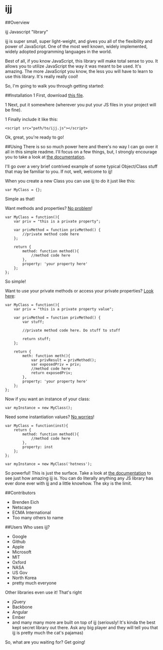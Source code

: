 ijj
===


##Overview

ijj Javascript "library"

ijj is super small, super light-weight, and gives you all of the flexibility and power of JavaScript. One of the most well known, widely implemented, widely adopted programming languages in the world.

Best of all, if you know JavaScript, this library will make total sense to you. It allows you to utilize JavaScript the way it was meant to be used. It's amazing. The more JavaScript you know, the less you will have to learn to use this library. It's really really cool!

So, I'm going to walk you through getting started:

##Installation
1 First, download [this file](https://raw.github.com/cmcculloh/ijj/master/dist/ijj.js).

1 Next, put it somewhere (wherever you put your JS files in your project will be fine).

1 Finally include it like this:

    <script src="path/to/ijj.js"></script>


Ok, great, you're ready to go!

##Using
There is so so much power here and there's no way I can go over it all in this simple readme. I'll focus on a few things, but, I strongly encourage you to take a look at [the documentation](https://developer.mozilla.org/en-US/docs/Web/JavaScript/Guide/JavaScript_Overview).

I'll go over a very brief contrived example of some typical Object/Class stuff that may be familiar to you. If not, well, welcome to ijj!

When you create a new Class you can use ijj to do it just like this:

    var MyClass = {};


Simple as that!

Want methods and properties? [No problem](http://jsbin.com/eRIMoju/1/edit?js,console)!

	var MyClass = function(){
		var priv = "this is a private property";

		var privMethod = function privMethod() {
			//private method code here
		};

		return {
			method: function method(){
				//method code here
			},
			property: 'your property here'
		};
	};

So simple!

Want to use your private methods or access your private properties? [Look here](http://jsbin.com/OdUDuVi/1/edit?js,console):

	var MyClass = function(){
		var priv = "this is a private property value";

		var privMethod = function privMethod() {
			var stuff;

			//private method code here. Do stuff to stuff

			return stuff;
		};

		return {
			meth: function meth(){
				var privResult = privMethod();
				var exposedPriv = priv;
				//method code here
				return exposedPriv;
			},
			property: 'your property here'
		};
	};

Now if you want an instance of your class:

	var myInstance = new MyClass();


Need some instantiation values? [No worries](http://jsbin.com/aJIPige/1/edit?js,console)!

	var MyClass = function(inst){
		return {
			method: function method(){
				//method code here
			},
			property: inst
		};
	};

	var myInstance = new MyClass('hotness');


So powerful! This is just the surface. Take a look at [the documentation](https://developer.mozilla.org/en-US/docs/Web/JavaScript/Guide/JavaScript_Overview) to see just how amazing ijj is. You can do literally anything any JS library has ever done ever with ijj and a little knowhow. The sky is the limit.

##Contributors
* Brenden Eich
* Netscape
* ECMA International
* Too many others to name


##Users
Who uses ijj?
* Google
* Github
* Apple
* Microsoft
* MIT
* Oxford
* NASA
* US Gov
* North Korea
* pretty much everyone

Other libraries even use it! That's right
* jQuery
* Backbone
* Angular
* Ember
* and many many more are built on top of ijj (seriously! It's kinda the best kept secret library out there. Ask any big player and they will tell you that ijj is pretty much the cat's pajamas)

So, what are you waiting for? Get going!